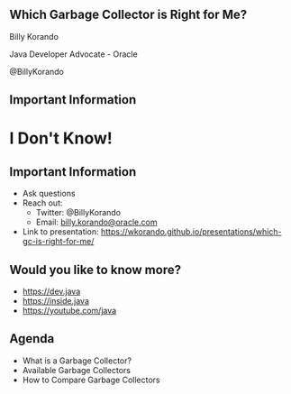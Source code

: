 ## Which Garbage Collector is Right for Me?

Billy Korando

Java Developer Advocate - Oracle

@BillyKorando
>>
## Important Information

# I Don't Know!
>>

## Important Information

* Ask questions
* Reach out: 
    * Twitter: @BillyKorando
    * Email: billy.korando@oracle.com
* Link to presentation: https://wkorando.github.io/presentations/which-gc-is-right-for-me/
>>
## Would you like to know more?

* https://dev.java
* https://inside.java
* https://youtube.com/java
>>
## Agenda
* What is a Garbage Collector?
* Available Garbage Collectors
* How to Compare Garbage Collectors





